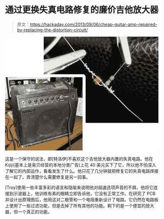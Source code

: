 # 通过更换失真电路修复的廉价吉他放大器

> 原文：<https://hackaday.com/2013/09/06/cheap-guitar-amp-repaired-by-replacing-the-distortion-circuit/>

![cheap-amp-distortion-repair](img/a4f43afc57494f4d5e239c9c1b2ffa37.png)

这是一个保守的说法，即[特洛伊]不喜欢这个吉他放大器内置的失真电路。他在 Kijiji(基本上是易贝经营的本地分类广告)上花 40 美元买下了它，所以他不怕深入了解它的内部运作，看看发生了什么。他只花了几分钟就把修复它的失真电路焊接在一起了。弄清楚什么需要修复是另一回事。

[Troy]使用一些丰富多彩的语言和隐喻来说明他对超速选项声音的不屑。他将它连接到示波器上，他训练有素的眼睛立即告诉他，它没有正常工作。在研究了 PCB 并设计出原理图后，他用这对二极管和一个电阻重新设计了电路。它仍然在电路板上使用了一些过滤功能，但是去掉了所有其他的功能。剩下的是一个便宜的放大器，但一个真正的功能。